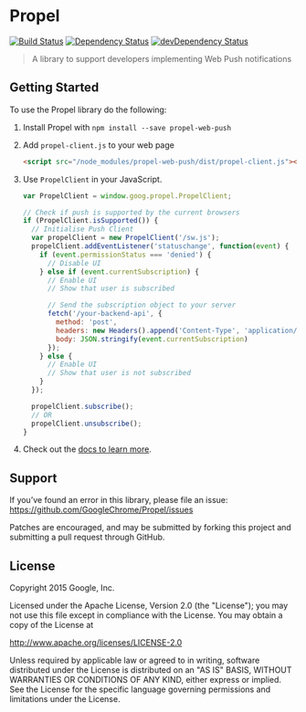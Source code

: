 # Propel

[![Build Status](https://travis-ci.org/GoogleChrome/Propel.svg?branch=master)](https://travis-ci.org/GoogleChrome/Propel) [![Dependency Status](https://david-dm.org/GoogleChrome/Propel.svg)](https://david-dm.org/GoogleChrome/Propel) [![devDependency Status](https://david-dm.org/GoogleChrome/Propel/dev-status.svg)](https://david-dm.org/GoogleChrome/Propel#info=devDependencies)

> A library to support developers implementing Web Push notifications

## Getting Started

To use the Propel library do the following:

1. Install Propel with `npm install --save propel-web-push`
1. Add `propel-client.js` to your web page

    ```html
    <script src="/node_modules/propel-web-push/dist/propel-client.js"></script>
    ```

1. Use `PropelClient` in your JavaScript.

    ```javascript
    var PropelClient = window.goog.propel.PropelClient;

    // Check if push is supported by the current browsers
    if (PropelClient.isSupported()) {
      // Initialise Push Client
      var propelClient = new PropelClient('/sw.js');
      propelClient.addEventListener('statuschange', function(event) {
        if (event.permissionStatus === 'denied') {
          // Disable UI
        } else if (event.currentSubscription) {
          // Enable UI
          // Show that user is subscribed

          // Send the subscription object to your server
          fetch('/your-backend-api', {
            method: 'post',
            headers: new Headers().append('Content-Type', 'application/json'),
            body: JSON.stringify(event.currentSubscription)
          });
        } else {
          // Enable UI
          // Show that user is not subscribed
        }
      });

      propelClient.subscribe();
      // OR
      propelClient.unsubscribe();
    }
    ```

1. Check out the [docs to learn more](http://googlechrome.github.io/Propel/).

## Support

If you’ve found an error in this library, please file an issue: https://github.com/GoogleChrome/Propel/issues

Patches are encouraged, and may be submitted by forking this project and submitting a pull request through GitHub.

## License

Copyright 2015 Google, Inc.

Licensed under the Apache License, Version 2.0 (the "License"); you may not use this file except in compliance with the License. You may obtain a copy of the License at

http://www.apache.org/licenses/LICENSE-2.0

Unless required by applicable law or agreed to in writing, software distributed under the License is distributed on an "AS IS" BASIS, WITHOUT WARRANTIES OR CONDITIONS OF ANY KIND, either express or implied. See the License for the specific language governing permissions and limitations under the License.
